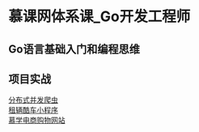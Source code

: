 <!--
 * @Author: zhangniannian
 * @Date: 2022-04-08 10:49:42
 * @LastEditors: zhangniannian
 * @LastEditTime: 2022-04-08 11:43:35
 * @Description: 请填写简介
-->
# 慕课网体系课_Go开发工程师  

## Go语言基础入门和编程思维  

## 项目实战  

[分布式并发爬虫](https://github.com/OctopusLian/mgdcrawler)  
[租辆酷车小程序](https://github.com/OctopusLian/coolcar)  
[慕学电商购物网站](https://github.com/OctopusLian/mxshop)  